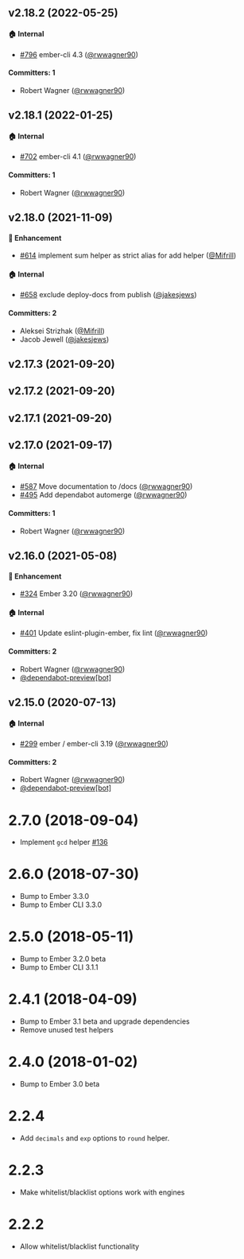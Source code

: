 


## v2.18.2 (2022-05-25)

#### :house: Internal
* [#796](https://github.com/shipshapecode/ember-math-helpers/pull/796) ember-cli 4.3 ([@rwwagner90](https://github.com/rwwagner90))

#### Committers: 1
- Robert Wagner ([@rwwagner90](https://github.com/rwwagner90))

## v2.18.1 (2022-01-25)

#### :house: Internal
* [#702](https://github.com/shipshapecode/ember-math-helpers/pull/702) ember-cli 4.1 ([@rwwagner90](https://github.com/rwwagner90))

#### Committers: 1
- Robert Wagner ([@rwwagner90](https://github.com/rwwagner90))

## v2.18.0 (2021-11-09)

#### :rocket: Enhancement
* [#614](https://github.com/shipshapecode/ember-math-helpers/pull/614) implement sum helper as strict alias for add helper ([@Mifrill](https://github.com/Mifrill))

#### :house: Internal
* [#658](https://github.com/shipshapecode/ember-math-helpers/pull/658) exclude deploy-docs from publish ([@jakesjews](https://github.com/jakesjews))

#### Committers: 2
- Aleksei Strizhak ([@Mifrill](https://github.com/Mifrill))
- Jacob Jewell ([@jakesjews](https://github.com/jakesjews))

## v2.17.3 (2021-09-20)

## v2.17.2 (2021-09-20)

## v2.17.1 (2021-09-20)

## v2.17.0 (2021-09-17)

#### :house: Internal
* [#587](https://github.com/shipshapecode/ember-math-helpers/pull/587) Move documentation to /docs ([@rwwagner90](https://github.com/rwwagner90))
* [#495](https://github.com/shipshapecode/ember-math-helpers/pull/495) Add dependabot automerge ([@rwwagner90](https://github.com/rwwagner90))

#### Committers: 1
- Robert Wagner ([@rwwagner90](https://github.com/rwwagner90))

## v2.16.0 (2021-05-08)

#### :rocket: Enhancement
* [#324](https://github.com/shipshapecode/ember-math-helpers/pull/324) Ember 3.20 ([@rwwagner90](https://github.com/rwwagner90))

#### :house: Internal
* [#401](https://github.com/shipshapecode/ember-math-helpers/pull/401) Update eslint-plugin-ember, fix lint ([@rwwagner90](https://github.com/rwwagner90))

#### Committers: 2
- Robert Wagner ([@rwwagner90](https://github.com/rwwagner90))
- [@dependabot-preview[bot]](https://github.com/apps/dependabot-preview)

## v2.15.0 (2020-07-13)

#### :house: Internal
* [#299](https://github.com/shipshapecode/ember-math-helpers/pull/299) ember / ember-cli 3.19 ([@rwwagner90](https://github.com/rwwagner90))

#### Committers: 2
- Robert Wagner ([@rwwagner90](https://github.com/rwwagner90))
- [@dependabot-preview[bot]](https://github.com/apps/dependabot-preview)

# 2.7.0 (2018-09-04)
* Implement `gcd` helper [#136](https://github.com/shipshapecode/ember-math-helpers/pull/136)

# 2.6.0 (2018-07-30)
* Bump to Ember 3.3.0
* Bump to Ember CLI 3.3.0

# 2.5.0 (2018-05-11)
* Bump to Ember 3.2.0 beta
* Bump to Ember CLI 3.1.1

# 2.4.1 (2018-04-09)
* Bump to Ember 3.1 beta and upgrade dependencies
* Remove unused test helpers 

# 2.4.0 (2018-01-02)
* Bump to Ember 3.0 beta

# 2.2.4
* Add `decimals` and `exp` options to `round` helper.

# 2.2.3
* Make whitelist/blacklist options work with engines

# 2.2.2
* Allow whitelist/blacklist functionality
